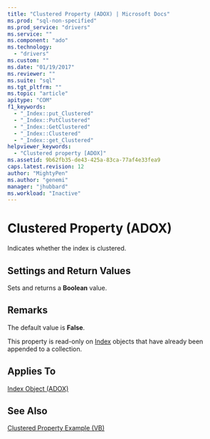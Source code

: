 ```yaml
---
title: "Clustered Property (ADOX) | Microsoft Docs"
ms.prod: "sql-non-specified"
ms.prod_service: "drivers"
ms.service: ""
ms.component: "ado"
ms.technology:
  - "drivers"
ms.custom: ""
ms.date: "01/19/2017"
ms.reviewer: ""
ms.suite: "sql"
ms.tgt_pltfrm: ""
ms.topic: "article"
apitype: "COM"
f1_keywords: 
  - "_Index::put_Clustered"
  - "_Index::PutClustered"
  - "_Index::GetClustered"
  - "_Index::Clustered"
  - "_Index::get_Clustered"
helpviewer_keywords: 
  - "Clustered property [ADOX]"
ms.assetid: 9b62fb35-de43-425a-83ca-77af4e33fea9
caps.latest.revision: 12
author: "MightyPen"
ms.author: "genemi"
manager: "jhubbard"
ms.workload: "Inactive"
---
```

# Clustered Property (ADOX)
Indicates whether the index is clustered.  
  
## Settings and Return Values  
 Sets and returns a **Boolean** value.  
  
## Remarks  
 The default value is **False**.  
  
 This property is read-only on [Index](../../../ado/reference/adox-api/index-object-adox.md) objects that have already been appended to a collection.  
  
## Applies To  
 [Index Object (ADOX)](../../../ado/reference/adox-api/index-object-adox.md)  
  
## See Also  
 [Clustered Property Example (VB)](../../../ado/reference/adox-api/clustered-property-example-vb.md)
